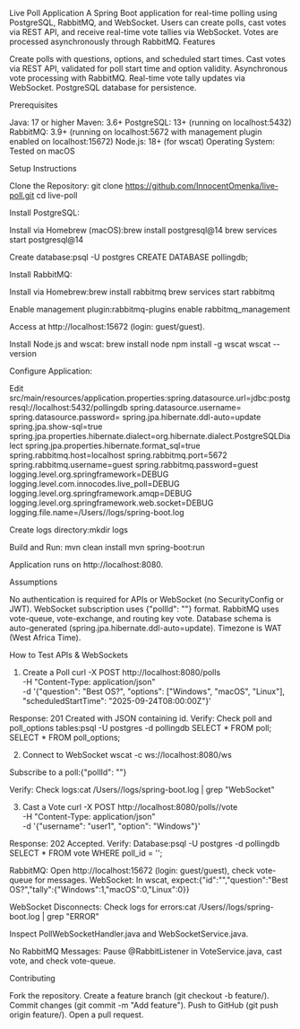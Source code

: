 Live Poll Application
A Spring Boot application for real-time polling using PostgreSQL, RabbitMQ, and WebSocket. Users can create polls, cast votes via REST API, and receive real-time vote tallies via WebSocket. Votes are processed asynchronously through RabbitMQ.
Features

Create polls with questions, options, and scheduled start times.
Cast votes via REST API, validated for poll start time and option validity.
Asynchronous vote processing with RabbitMQ.
Real-time vote tally updates via WebSocket.
PostgreSQL database for persistence.

Prerequisites

Java: 17 or higher
Maven: 3.6+
PostgreSQL: 13+ (running on localhost:5432)
RabbitMQ: 3.9+ (running on localhost:5672 with management plugin enabled on localhost:15672)
Node.js: 18+ (for wscat)
Operating System: Tested on macOS

Setup Instructions

Clone the Repository:
git clone https://github.com/InnocentOmenka/live-poll.git
cd live-poll


Install PostgreSQL:

Install via Homebrew (macOS):brew install postgresql@14
brew services start postgresql@14


Create database:psql -U postgres
CREATE DATABASE pollingdb;




Install RabbitMQ:

Install via Homebrew:brew install rabbitmq
brew services start rabbitmq


Enable management plugin:rabbitmq-plugins enable rabbitmq_management


Access at http://localhost:15672 (login: guest/guest).


Install Node.js and wscat:
brew install node
npm install -g wscat
wscat --version


Configure Application:

Edit src/main/resources/application.properties:spring.datasource.url=jdbc:postgresql://localhost:5432/pollingdb
spring.datasource.username=
spring.datasource.password=
spring.jpa.hibernate.ddl-auto=update
spring.jpa.show-sql=true
spring.jpa.properties.hibernate.dialect=org.hibernate.dialect.PostgreSQLDialect
spring.jpa.properties.hibernate.format_sql=true
spring.rabbitmq.host=localhost
spring.rabbitmq.port=5672
spring.rabbitmq.username=guest
spring.rabbitmq.password=guest
logging.level.org.springframework=DEBUG
logging.level.com.innocodes.live_poll=DEBUG
logging.level.org.springframework.amqp=DEBUG
logging.level.org.springframework.web.socket=DEBUG
logging.file.name=/Users/<your-username>/logs/spring-boot.log


Create logs directory:mkdir logs




Build and Run:
mvn clean install
mvn spring-boot:run


Application runs on http://localhost:8080.



Assumptions

No authentication is required for APIs or WebSocket (no SecurityConfig or JWT).
WebSocket subscription uses {"pollId": "<id>"} format.
RabbitMQ uses vote-queue, vote-exchange, and routing key vote.
Database schema is auto-generated (spring.jpa.hibernate.ddl-auto=update).
Timezone is WAT (West Africa Time).

How to Test APIs & WebSockets
1. Create a Poll
   curl -X POST http://localhost:8080/polls \
   -H "Content-Type: application/json" \
   -d '{"question": "Best OS?", "options": ["Windows", "macOS", "Linux"], "scheduledStartTime": "2025-09-24T08:00:00Z"}'


Response: 201 Created with JSON containing id.
Verify: Check poll and poll_options tables:psql -U postgres -d pollingdb
SELECT * FROM poll;
SELECT * FROM poll_options;



2. Connect to WebSocket
   wscat -c ws://localhost:8080/ws


Subscribe to a poll:{"pollId": "<poll-id-from-step-1>"}


Verify: Check logs:cat /Users/<your-username>/logs/spring-boot.log | grep "WebSocket"



3. Cast a Vote
   curl -X POST http://localhost:8080/polls/<poll-id>/vote \
   -H "Content-Type: application/json" \
   -d '{"username": "user1", "option": "Windows"}'


Response: 202 Accepted.
Verify:
Database:psql -U postgres -d pollingdb
SELECT * FROM vote WHERE poll_id = '<poll-id>';


RabbitMQ: Open http://localhost:15672 (login: guest/guest), check vote-queue for messages.
WebSocket: In wscat, expect:{"id":"<poll-id>","question":"Best OS?","tally":{"Windows":1,"macOS":0,"Linux":0}}


WebSocket Disconnects:
Check logs for errors:cat /Users/<your-username>/logs/spring-boot.log | grep "ERROR"


Inspect PollWebSocketHandler.java and WebSocketService.java.


No RabbitMQ Messages:
Pause @RabbitListener in VoteService.java, cast vote, and check vote-queue.

Contributing

Fork the repository.
Create a feature branch (git checkout -b feature/<name>).
Commit changes (git commit -m "Add feature").
Push to GitHub (git push origin feature/<name>).
Open a pull request.
